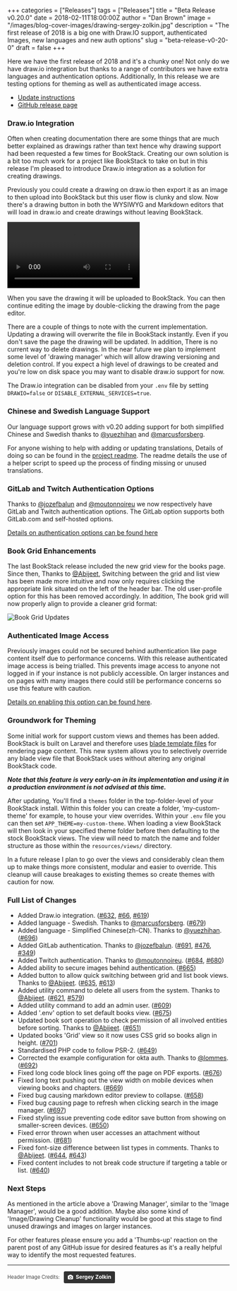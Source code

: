 +++
categories = ["Releases"]
tags = ["Releases"]
title = "Beta Release v0.20.0"
date = 2018-02-11T18:00:00Z
author = "Dan Brown"
image = "/images/blog-cover-images/drawing-sergey-zolkin.jpg"
description = "The first release of 2018 is a big one with Draw.IO support, authenticated Images, new languages and new auth options"
slug = "beta-release-v0-20-0"
draft = false
+++

Here we have the first release of 2018 and it's a chunky one! Not only do we have draw.io integration but thanks to a range of contributors we have extra languages and authentication options. Additionally, In this release we are testing options for theming as well as authenticated image access.

* [Update instructions](https://www.bookstackapp.com/docs/admin/updates)
* [GitHub release page](https://github.com/BookStackApp/BookStack/releases/tag/v0.20.0)

### Draw.io Integration

Often when creating documentation there are some things that are much better explained as drawings rather than text hence why drawing support had been requested a few times for BookStack. Creating our own solution is a bit too much work for a project like BookStack to take on but in this release I'm pleased to introduce Draw.io integration as a solution for creating drawings.

Previously you could create a drawing on draw.io then export it as an image to then upload into BookStack but this user flow is clunky and slow. Now there's a drawing button in both the WYSIWYG and Markdown editors that will load in draw.io and create drawings without leaving BookStack.

<video src="/images/2018/02/drawio-support.mp4" controls></video>

When you save the drawing it will be uploaded to BookStack. You can then continue editing the image by double-clicking the drawing from the page editor.

There are a couple of things to note with the current implementation. Updating a drawing will overwrite the file in BookStack instantly. Even if you don't save the page the drawing will be updated. In addition, There is no current way to delete drawings. In the near future we plan to implement some level of 'drawing manager' which will allow drawing versioning and deletion control. If you expect a high level of drawings to be created and you're low on disk space you may want to disable draw.io support for now. 

The Draw.io integration can be disabled from your `.env` file by setting `DRAWIO=false` or `DISABLE_EXTERNAL_SERVICES=true`.

### Chinese and Swedish Language Support

Our language support grows with v0.20 adding support for both simplified Chinese and Swedish thanks to [@yuezhihan](https://github.com/BookStackApp/BookStack/pull/696) and [@marcusforsberg](https://github.com/BookStackApp/BookStack/pull/679).

For anyone wishing to help with adding or updating translations, Details of doing so can be found in the [project readme](https://github.com/BookStackApp/BookStack#translations). The readme details the use of a helper script to speed up the process of finding missing or unused translations.

### GitLab and Twitch Authentication Options

Thanks to [@jozefbalun](https://github.com/BookStackApp/BookStack/pull/691) and [@moutonnoireu](https://github.com/BookStackApp/BookStack/pull/684) we now respectively have GitLab and Twitch authentication options. The GitLab option supports both GitLab.com and self-hosted options.

[Details on authentication options can be found here](/docs/admin/third-party-auth/)

### Book Grid Enhancements

The last BookStack release included the new grid view for the books page. Since then, Thanks to [@Abijeet](https://github.com/BookStackApp/BookStack/pull/635), Switching between the grid and list view has been made more intuitive and now only requires clicking the appropriate link situated on the left of the header bar. The old user-profile option for this has been removed accordingly. In addition, The book grid will now properly align to provide a cleaner grid format:

![Book Grid Updates](/images/2018/02/book-grid-updates.png)

### Authenticated Image Access

Previously images could not be secured behind authentication like page content itself due to performance concerns. With this release authenticated image access is being trialled. This prevents image access to anyone not logged in if your instance is not publicly accessible. On larger instances and on pages with many images there could still be performance concerns so use this feature with caution.

[Details on enabling this option can be found here](/docs/admin/security#image-authentication).  

### Groundwork for Theming

Some initial work for support custom views and themes has been added. BookStack is built on Laravel and therefore uses [blade template files](https://laravel.com/docs/5.5/blade) for rendering page content. This new system allows you to selectively override any blade view file that BookStack uses without altering any original BookStack code.

***Note that this feature is very early-on in its implementation and using it in a production environment is not advised at this time.***

After updating, You'll find a `themes` folder in the top-folder-level of your BookStack install. Within this folder you can create a folder, 'my-custom-theme' for example, to house your view overrides. Within your `.env` file you can then set `APP_THEME=my-custom-theme`. When loading a view BookStack will then look in your specified theme folder before then defaulting to the stock BookStack views. The view will need to match the name and folder structure as those within the `resources/views/` directory.

In a future release I plan to go over the views and considerably clean them up to make things more consistent, modular and easier to override. This cleanup will cause breakages to existing themes so create themes with caution for now.

### Full List of Changes

* Added Draw.io integration. ([#632](https://github.com/BookStackApp/BookStack/pull/632), [#66](https://github.com/BookStackApp/BookStack/issues/66), [#619](https://github.com/BookStackApp/BookStack/issues/619))
* Added language - Swedish. Thanks to [@marcusforsberg](https://github.com/BookStackApp/BookStack/pull/679). ([#679](https://github.com/BookStackApp/BookStack/pull/679))
* Added language - Simplified Chinese(zh-CN). Thanks to [@yuezhihan](https://github.com/BookStackApp/BookStack/pull/696). ([#696](https://github.com/BookStackApp/BookStack/pull/696))
* Added GitLab authentication. Thanks to [@jozefbalun](https://github.com/BookStackApp/BookStack/pull/691). ([#691](https://github.com/BookStackApp/BookStack/pull/691), [#476](https://github.com/BookStackApp/BookStack/issues/476), [#349](https://github.com/BookStackApp/BookStack/issues/349))
* Added Twitch authentication. Thanks to [@moutonnoireu](https://github.com/BookStackApp/BookStack/pull/684). ([#684](https://github.com/BookStackApp/BookStack/pull/684), [#680](https://github.com/BookStackApp/BookStack/issues/680))
* Added ability to secure images behind authentication. ([#665](https://github.com/BookStackApp/BookStack/pull/665))
* Added button to allow quick switching between grid and list book views. Thanks to [@Abijeet](https://github.com/BookStackApp/BookStack/pull/635). ([#635](https://github.com/BookStackApp/BookStack/pull/635), [#613](https://github.com/BookStackApp/BookStack/issues/613))
* Added utility command to delete all users from the system. Thanks to [@Abijeet](https://github.com/BookStackApp/BookStack/pull/621). ([#621](https://github.com/BookStackApp/BookStack/pull/621), [#579](https://github.com/BookStackApp/BookStack/issues/579))
* Added utility command to add an admin user. ([#609](https://github.com/BookStackApp/BookStack/issues/609))
* Added '.env' option to set default books view. ([#675](https://github.com/BookStackApp/BookStack/issues/675))
* Updated book sort operation to check permission of all involved entities before sorting. Thanks to [@Abijeet](https://github.com/BookStackApp/BookStack/pull/651). ([#651](https://github.com/BookStackApp/BookStack/pull/651))
* Updated books 'Grid' view so it now uses CSS grid so books align in height. ([#701](https://github.com/BookStackApp/BookStack/issues/701))
* Standardised PHP code to follow PSR-2. ([#649](https://github.com/BookStackApp/BookStack/issues/649))
* Corrected the example configuration for okta auth. Thanks to [@lommes](https://github.com/BookStackApp/BookStack/pull/692). ([#692](https://github.com/BookStackApp/BookStack/pull/692))
* Fixed long code block lines going off the page on PDF exports. ([#676](https://github.com/BookStackApp/BookStack/issues/676))
* Fixed long text pushing out the view width on mobile devices when viewing books and chapters. ([#669](https://github.com/BookStackApp/BookStack/issues/669))
* Fixed bug causing markdown editor preview to collapse. ([#658](https://github.com/BookStackApp/BookStack/issues/658))
* Fixed bug causing page to refresh when clicking search in the image manager. ([#697](https://github.com/BookStackApp/BookStack/issues/697))
* Fixed styling issue preventing code editor save button from showing on smaller-screen devices. ([#650](https://github.com/BookStackApp/BookStack/issues/650))
* Fixed error thrown when user accesses an attachment without permission. ([#681](https://github.com/BookStackApp/BookStack/issues/681))
* Fixed font-size difference between list types in comments. Thanks to [@Abijeet](https://github.com/BookStackApp/BookStack/pull/644). ([#644](https://github.com/BookStackApp/BookStack/pull/644), [#643](https://github.com/BookStackApp/BookStack/issues/643))
* Fixed content includes to not break code structure if targeting a table or list. ([#640](https://github.com/BookStackApp/BookStack/issues/640))


### Next Steps

As mentioned in the article above a 'Drawing Manager', similar to the 'Image Manager', would be a good addition. Maybe also some kind of 'Image/Drawing Cleanup' functionality would be good at this stage to find unused drawings and images on larger instances.

For other features please ensure you add a 'Thumbs-up' reaction on the parent post of any GitHub issue for desired features as it's a really helpful way to identify the most requested features.

----

<span style="font-size: 0.8em;opacity:0.8;">Header Image Credits: &nbsp; <a style="background-color:black;color:white;text-decoration:none;padding:4px 6px;font-family:-apple-system, BlinkMacSystemFont, &quot;San Francisco&quot;, &quot;Helvetica Neue&quot;, Helvetica, Ubuntu, Roboto, Noto, &quot;Segoe UI&quot;, Arial, sans-serif;font-size:12px;font-weight:bold;line-height:1.2;display:inline-block;border-radius:3px;" href="https://unsplash.com/@szolkin?utm_medium=referral&amp;utm_campaign=photographer-credit&amp;utm_content=creditBadge" target="_blank" rel="noopener noreferrer" title="Download free do whatever you want high-resolution photos from Sergey Zolkin"><span style="display:inline-block;padding:2px 3px;"><svg xmlns="http://www.w3.org/2000/svg" style="height:12px;width:auto;position:relative;vertical-align:middle;top:-1px;fill:white;" viewBox="0 0 32 32"><title>unsplash-logo</title><path d="M20.8 18.1c0 2.7-2.2 4.8-4.8 4.8s-4.8-2.1-4.8-4.8c0-2.7 2.2-4.8 4.8-4.8 2.7.1 4.8 2.2 4.8 4.8zm11.2-7.4v14.9c0 2.3-1.9 4.3-4.3 4.3h-23.4c-2.4 0-4.3-1.9-4.3-4.3v-15c0-2.3 1.9-4.3 4.3-4.3h3.7l.8-2.3c.4-1.1 1.7-2 2.9-2h8.6c1.2 0 2.5.9 2.9 2l.8 2.4h3.7c2.4 0 4.3 1.9 4.3 4.3zm-8.6 7.5c0-4.1-3.3-7.5-7.5-7.5-4.1 0-7.5 3.4-7.5 7.5s3.3 7.5 7.5 7.5c4.2-.1 7.5-3.4 7.5-7.5z"></path></svg></span><span style="display:inline-block;padding:2px 3px;">Sergey Zolkin</span></a></span>
